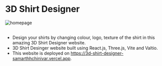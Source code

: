 # 3D Shirt Designer
![homepage](https://github.com/SamarthHChinivar/3d-shirt-designer/assets/104615876/e4bc3f63-6b55-4741-be35-280d42cf7a88)
</br></br>
- Design your shirts by changing colour, logo, texture of the shirt in this amazing 3D Shirt Designer website.
- 3D Shirt Desinger website built using React.js, Three.js, Vite and Valtio.
- This website is deployed on <a href='https://3d-shirt-designer-samarthhchinivar.vercel.app'>https://3d-shirt-designer-samarthhchinivar.vercel.app</a>.
